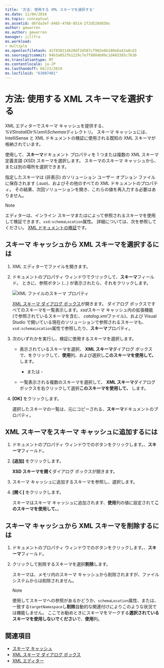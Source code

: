 ```yaml
---
title: '方法: 使用する XML スキーマを選択する'
ms.date: 11/04/2016
ms.topic: conceptual
ms.assetid: d6fda3ef-d465-4788-8514-2f2d528d658c
author: gewarren
ms.author: gewarren
manager: jillfra
ms.workload:
- multiple
ms.openlocfilehash: 41f830214b20df24587cf902e6b180e8a43a8cd3
ms.sourcegitcommit: 94b3a052fb1229c7e7f8804b09c1d403385c7630
ms.translationtype: MT
ms.contentlocale: ja-JP
ms.lasthandoff: 04/23/2019
ms.locfileid: "63007401"
---
```

# <a name="how-to-select-the-xml-schemas-to-use"></a>方法: 使用する XML スキーマを選択する

XML エディターでスキーマ キャッシュを提供する、 *%VSInstallDir%\xml\Schemas*ディレクトリ。 スキーマ キャッシュには、IntelliSense と XML ドキュメントの検証に使用される既知の XML スキーマが格納されています。

使用して、**スキーマ**ドキュメント プロパティを 1 つまたは複数の XML スキーマ定義言語 (XSD) スキーマを選択します。 スキーマのスキーマ キャッシュから、または別の場所を選択できます。

指定したスキーマは (非表示) のソリューション ユーザー オプション ファイルに保存されます (.*suo*)、およびその他のすべての XML ドキュメントのプロパティ。 その結果、次回ソリューションを開き、これらの値を再入力する必要はありません。

> [!NOTE]
> エディターは、インライン スキーマまたはによって参照されるスキーマを使用して検証できます、`xsd:schemaLocation`属性。 詳細については、次を参照してください。 [XML ドキュメントの検証](../xml-tools/xml-document-validation.md)です。

## <a name="to-select-an-xml-schema-from-the-schema-cache"></a>スキーマ キャッシュから XML スキーマを選択するには

1. XML エディターでファイルを開きます。

2. ドキュメントのプロパティ ウィンドウでクリックして、**スキーマ**フィールド。 ときに、参照ボタン (...) が表示されたら、それをクリックします。

   ![XML ファイルのスキーマ プロパティ](media/properties-schemas.png)

   [XML スキーマ ダイアログ ボックス](xml-schemas-dialog-box.md)が開きます。 ダイアログ ボックスですべてのスキーマを一覧表示します。*xsd*スキーマ キャッシュ内の拡張機能 (で参照されているスキーマを含む、 *catalog.xml*ファイル)、および Visual Studio で開いている現在のソリューションで参照されるスキーマも、 `xsd:schemaLocation`属性で参照したり、**スキーマ**プロパティ。

3. 次のいずれかを実行し、検証に使用するスキーマを選択します。

   - 表示されているスキーマを選択、 **XML スキーマ**ダイアログ ボックスで、をクリックして、**使用**列、および選択し**このスキーマを使用して、** します。

     - または -

   - 一覧表示される複数のスキーマを選択して、 **XML スキーマ**ダイアログ ボックスを右クリックして選択**このスキーマを使用して、** します。

4. **[OK]** をクリックします。

   選択したスキーマの一覧は、元にコピーされる、**スキーマ**ドキュメントのプロパティ。

## <a name="to-add-an-xml-schema-to-the-schema-cache"></a>XML スキーマをスキーマ キャッシュに追加するには

1. ドキュメントのプロパティ ウィンドウでのボタンをクリックします。、**スキーマ**フィールド。

2. **[追加]** をクリックします。

   **XSD スキーマを開く**ダイアログ ボックスが開きます。

3. スキーマ キャッシュに追加するスキーマを参照し、選択します。

4. **[開く]** をクリックします。

   スキーマはスキーマ キャッシュに追加されます、**使用**列の値に設定されて**このスキーマを使用して、**。

## <a name="to-delete-an-xml-schema-from-the-schema-cache"></a>スキーマ キャッシュから XML スキーマを削除するには

1. ドキュメントのプロパティ ウィンドウでのボタンをクリックします。、**スキーマ**フィールド。

2. クリックして削除するスキーマを選択**削除**します。

   スキーマは、メモリ内のスキーマ キャッシュから削除されますが、ファイル システムからは削除されません。

   > [!NOTE]
   > 使用してスキーマへの参照があるかどうか、`schemaLocation`属性、または、一致する`targetNamespace`し**削除**自動的な関連付けによりこのような状況では機能しません。 ここでお勧めときにスキーマをマークする**選択されているスキーマを使用しないでください**で、**使用**列。

## <a name="see-also"></a>関連項目

- [スキーマ キャッシュ](../xml-tools/schema-cache.md)
- [XML スキーマ ダイアログ ボックス](../xml-tools/xml-schemas-dialog-box.md)
- [XML エディター](../xml-tools/xml-editor.md)